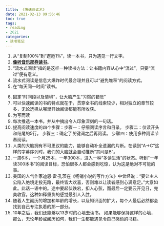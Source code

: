 ```yaml
---
title: 《快速阅读术》
date: 2021-02-13 09:56:46
toc: true
tags: 
- reading
- 2021
categories:
- 读书笔记
---
```


1. 从“复制100%”到“邂逅1%”，读一本书，只为遇见一行文字。
2. **<u>像听音乐那样读书</u>**。
3. “流水式阅读”指的是这样一种读书方法：让书籍内容从心中“流过”，只要“流过”便有意义。
4. 流水式阅读是信息大爆炸时代最合理并且可以“避免堆积”的阅读方式。
5. 在“每天同一时间”读书。
<!-- more -->
6. 固定“时间段以及情境”，让大脑产生“习惯的错觉”
7. 可以快速阅读的书的特点就在于，贯穿全书的线索较少，相对独立的章节较多，无论选择从哪里开始阅读都能有所收获。
8. 为写而读
9. 每次推选一本书，并从中摘出令人印象深刻的一句话。
10. 提高阅读速度的四个步骤：步骤一：仔细阅读序言和目录。 步骤二：仅读开头和结尾的5行。 步骤三：确定了关键词之后再阅读。 步骤四：使用多种阅读节奏阅读。
11. 人类的大脑拥有不可思议的能力，能够自动补全遗漏的片断。在读到“A→C”这样的字幕序列时，我们的大脑就会自动推断“其间是B”。
12. 一周6本，一个月25本，一年300本，进入一种“多读生活”的状态。听到“一年读300本书”的阅读目标，恐怕很多人都会感到吃惊，认为这是绝对不可能的事。
13. 美国的人气作家迪恩·雷·孔茨在《畅销小说的写作方法》中曾经说：“要让主人公陷入绝境走投无路，最终皆大欢喜，否则难以让读者感到心满意足。”大意如此。此话一语中的。途中要起伏跌宕，扣人心弦，而最后一定要云开见日，完美收官。这种如释重负的感觉最引人入胜。
14. 随着人生阅历的增加和年龄的增长，以及知识面的扩大，每个人最后必然都会找到自己专注执着的那一部分。
15. 10年之后，我们还能够以13岁时的心境去读书。 如果能够保持这样的心境，那么，无论年龄或阅历如何，我们一生都能遇见令自己感动的书籍。

